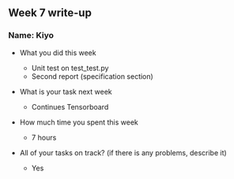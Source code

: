 ## Week 7 write-up

### Name: Kiyo

- What you did this week

    - Unit test on test_test.py
    - Second report (specification section)

- What is your task next week

  - Continues Tensorboard

- How much time you spent this week

  - 7 hours

- All of your tasks on track? (if there is any problems, describe it)
  - Yes

